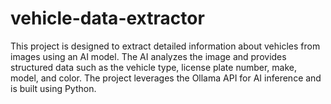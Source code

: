 # vehicle-data-extractor
This project is designed to extract detailed information about vehicles from images using an AI model. The AI analyzes the image and provides structured data such as the vehicle type, license plate number, make, model, and color. The project leverages the Ollama API for AI inference and is built using Python.
